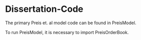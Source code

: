 # Dissertation-Code

The primary Preis et. al model code can be found in PreisModel. 

To run PreisModel, it is necessary to import PreisOrderBook.
